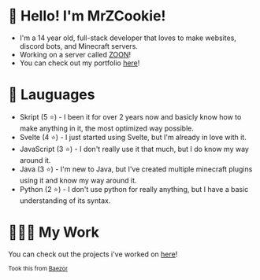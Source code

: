 # 👋 Hello! I'm MrZCookie!

- I'm a 14 year old, full-stack developer that loves to make websites, discord bots, and Minecraft servers.
- Working on a server called [ZOON](https://discord.gg/JredM9DZNp)! 
- You can check out my portfolio [here](https://mrzcookie.com/)!

# 📄 Lauguages

- Skript (5 ⭐) - I been it for over 2 years now and basicly know how to make anything in it, the most optimized way possible.
- Svelte (4 ⭐) - I just started using Svelte, but I'm already in love with it.
- JavaScript (3 ⭐) - I don't really use it that much, but I do know my way around it.
- Java (3 ⭐) - I'm new to Java, but I've created multiple minecraft plugins using it and know my way around it.
- Python (2 ⭐) - I don't use python for really anything, but I have a basic understanding of its syntax.

# 👨🏼‍💻 My Work
You can check out the projects i've worked on [here](https://mrzcookie.com/projects)!

<sup>Took this from [Baezor](https://github.com/baezor1)</sup>
